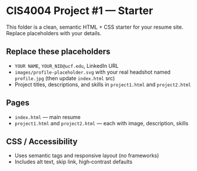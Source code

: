 # CIS4004 Project #1 — Starter

This folder is a clean, semantic HTML + CSS starter for your resume site. Replace placeholders with your details.

## Replace these placeholders
- `YOUR NAME`, `YOUR_NID@ucf.edu`, LinkedIn URL
- `images/profile-placeholder.svg` with your real headshot named `profile.jpg` (then update `index.html` src)
- Project titles, descriptions, and skills in `project1.html` and `project2.html`

## Pages
- `index.html` — main resume
- `project1.html` and `project2.html` — each with image, description, skills

## CSS / Accessibility
- Uses semantic tags and responsive layout (no frameworks)
- Includes alt text, skip link, high‑contrast defaults
